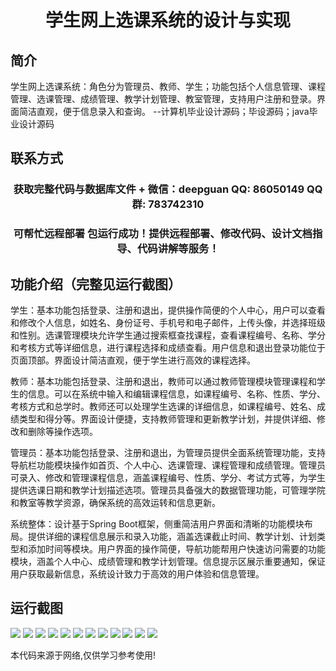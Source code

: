 <p><h1 align="center">学生网上选课系统的设计与实现</h1></p>

## 简介
学生网上选课系统：角色分为管理员、教师、学生；功能包括个人信息管理、课程管理、选课管理、成绩管理、教学计划管理、教室管理，支持用户注册和登录。界面简洁直观，便于信息录入和查询。    --计算机毕业设计源码；毕设源码；java毕业设计源码


## 联系方式
<p><h3 align="center">获取完整代码与数据库文件 + 微信：deepguan QQ: 86050149 QQ群: 783742310</h3></p>
<p><h3 align="center">可帮忙远程部署 包运行成功！提供远程部署、修改代码、设计文档指导、代码讲解等服务！</h3></p>

## 功能介绍（完整见运行截图）
学生：基本功能包括登录、注册和退出，提供操作简便的个人中心，用户可以查看和修改个人信息，如姓名、身份证号、手机号和电子邮件，上传头像，并选择班级和性别。选课管理模块允许学生通过搜索框查找课程，查看课程编号、名称、学分和考核方式等详细信息，进行课程选择和成绩查看。用户信息和退出登录功能位于页面顶部。界面设计简洁直观，便于学生进行高效的课程选择。

教师：基本功能包括登录、注册和退出，教师可以通过教师管理模块管理课程和学生的信息。可以在系统中输入和编辑课程信息，如课程编号、名称、性质、学分、考核方式和总学时。教师还可以处理学生选课的详细信息，如课程编号、姓名、成绩类型和得分等。界面设计便捷，支持教师管理和更新教学计划，并提供详细、修改和删除等操作选项。

管理员：基本功能包括登录、注册和退出，为管理员提供全面系统管理功能，支持导航栏功能模块操作如首页、个人中心、选课管理、课程管理和成绩管理。管理员可录入、修改和管理课程信息，涵盖课程编号、性质、学分、考试方式等，为学生提供选课日期和教学计划描述选项。管理员具备强大的数据管理功能，可管理学院和教室等教学资源，确保系统的高效运转和信息更新。

系统整体：设计基于Spring Boot框架，侧重简洁用户界面和清晰的功能模块布局。提供详细的课程信息展示和录入功能，涵盖选课截止时间、教学计划、计划类型和添加时间等模块。用户界面的操作简便，导航功能帮用户快速访问需要的功能模块，涵盖个人中心、成绩管理和教学计划管理。信息提示区展示重要通知，保证用户获取最新信息，系统设计致力于高效的用户体验和信息管理。


## 运行截图
![](https://bs-1329754181.cos.ap-shanghai.myqcloud.com/spring/StudentOnlineCourseSelectionSystemDesignAndImplementation/img/001.jpg)
![](https://bs-1329754181.cos.ap-shanghai.myqcloud.com/spring/StudentOnlineCourseSelectionSystemDesignAndImplementation/img/002.jpg)
![](https://bs-1329754181.cos.ap-shanghai.myqcloud.com/spring/StudentOnlineCourseSelectionSystemDesignAndImplementation/img/003.jpg)
![](https://bs-1329754181.cos.ap-shanghai.myqcloud.com/spring/StudentOnlineCourseSelectionSystemDesignAndImplementation/img/004.jpg)
![](https://bs-1329754181.cos.ap-shanghai.myqcloud.com/spring/StudentOnlineCourseSelectionSystemDesignAndImplementation/img/005.jpg)
![](https://bs-1329754181.cos.ap-shanghai.myqcloud.com/spring/StudentOnlineCourseSelectionSystemDesignAndImplementation/img/006.jpg)
![](https://bs-1329754181.cos.ap-shanghai.myqcloud.com/spring/StudentOnlineCourseSelectionSystemDesignAndImplementation/img/007.jpg)
![](https://bs-1329754181.cos.ap-shanghai.myqcloud.com/spring/StudentOnlineCourseSelectionSystemDesignAndImplementation/img/008.jpg)
![](https://bs-1329754181.cos.ap-shanghai.myqcloud.com/spring/StudentOnlineCourseSelectionSystemDesignAndImplementation/img/009.jpg)
![](https://bs-1329754181.cos.ap-shanghai.myqcloud.com/spring/StudentOnlineCourseSelectionSystemDesignAndImplementation/img/010.jpg)
![](https://bs-1329754181.cos.ap-shanghai.myqcloud.com/spring/StudentOnlineCourseSelectionSystemDesignAndImplementation/img/011.jpg)
![](https://bs-1329754181.cos.ap-shanghai.myqcloud.com/spring/StudentOnlineCourseSelectionSystemDesignAndImplementation/img/012.jpg)

<p>本代码来源于网络,仅供学习参考使用!</p>

